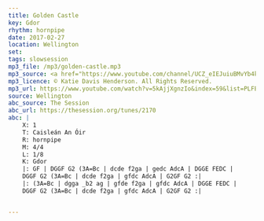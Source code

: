 ```yaml
---
title: Golden Castle
key: Gdor
rhythm: hornpipe
date: 2017-02-27
location: Wellington
set:
tags: slowsession
mp3_file: /mp3/golden-castle.mp3
mp3_source: <a href="https://www.youtube.com/channel/UCZ_eIEJuiuBMvYb4kOtx3hA">Katie Davis Henderson</a>
mp3_licence: © Katie Davis Henderson. All Rights Reserved.
mp3_url: https://www.youtube.com/watch?v=5kAjjXgnzIo&index=59&list=PLFE86023DBC2064A0
source: Wellington
abc_source: The Session
abc_url: https://thesession.org/tunes/2170
abc: |
    X: 1
    T: Caisleán An Óir
    R: hornpipe
    M: 4/4
    L: 1/8
    K: Gdor
    |: GF | DGGF G2 (3A=Bc | dcde f2ga | gedc AdcA | DGGE FEDC |
    DGGF G2 (3A=Bc | dcde f2ga | gfdc AdcA | G2GF G2 :|
    |: (3A=Bc | dgga _b2 ag | gfde f2ga | gfdc AdcA | DGGE FEDC |
    DGGF G2 (3A=Bc | dcde f2ga | gfdc AdcA | G2GF G2 :|


---
```

